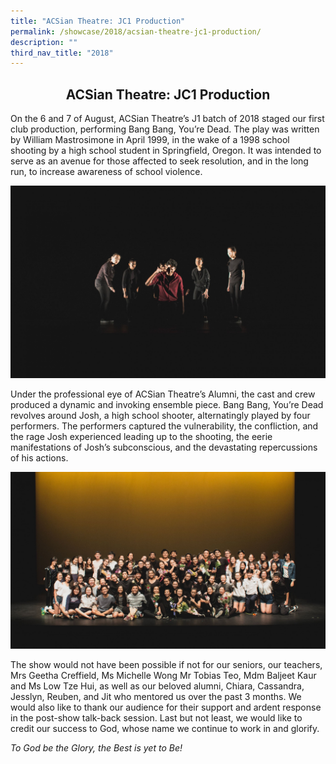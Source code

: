 ```yaml
---
title: "ACSian Theatre: JC1 Production"
permalink: /showcase/2018/acsian-theatre-jc1-production/
description: ""
third_nav_title: "2018"
---
```

## <center> ACSian Theatre: JC1 Production </center>

On the 6 and 7 of August, ACSian Theatre’s J1 batch of 2018 staged our first club production, performing Bang Bang, You’re Dead. The play was written by William Mastrosimone in April 1999, in the wake of a 1998 school shooting by a high school student in Springfield, Oregon. It was intended to serve as an avenue for those affected to seek resolution, and in the long run, to increase awareness of school violence.

![](/images/IMG_5425.jpeg)

Under the professional eye of ACSian Theatre’s Alumni, the cast and crew produced a dynamic and invoking ensemble piece. Bang Bang, You’re Dead revolves around Josh, a high school shooter, alternatingly played by four performers. The performers captured the vulnerability, the confliction, and the rage Josh experienced leading up to the shooting, the eerie manifestations of Josh’s subconscious, and the devastating repercussions of his actions.

![](/images/IMG_5565.jpeg)

The show would not have been possible if not for our seniors, our teachers, Mrs Geetha Creffield, Ms Michelle Wong Mr Tobias Teo, Mdm Baljeet Kaur and Ms Low Tze Hui, as well as our beloved alumni, Chiara, Cassandra, Jesslyn, Reuben, and Jit who mentored us over the past 3 months. We would also like to thank our audience for their support and ardent response in the post-show talk-back session. Last but not least, we would like to credit our success to God, whose name we continue to work in and glorify.

  

_To God be the Glory, the Best is yet to Be!_